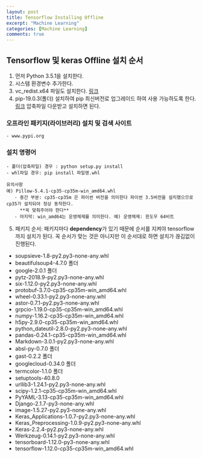 ```yaml
---
layout: post
title: Tensorflow Installing Offline
excerpt: "Machine Learning"
categories: [Machine Learning]
comments: true
---
```


## Tensorflow 및 keras Offline 설치 순서

1. 먼저 Python 3.5.1을 설치한다.
2. 시스템 환경변수 추가한다. 
3. vc_redist.x64 파일도 설치한다. [링크]([https://www.microsoft.com/ko-kr/download/details.aspx?id=48145)
4. pip-19.0.3(폴더) 설치하여 pip 최신버전로 업그레이드 하여 사용 가능하도록 한다. [링크](https://pypi.org/project/pip/#files)  압축파일 다운받고 설치하면 된다.

### 오프라인 패키지(라이브러리) 설치 및 검색 사이트 

	- www.pypi.org 

### 설치 명령어 

	- 폴더(압축파일) 경우 : python setup.py install
	- whl파일 경우: pip install 파일명.whl
	
	유의사항
	예) Pillow-5.4.1-cp35-cp35m-win_amd64.whl
	   - 중간 부분: cp35-cp35m 은 파이썬 버전을 의미한다 파이썬 3.5버전을 설치했으므로 cp35가 설치되야 정상 동작한다.
	     **꼭 맞춰주어야 한다**
	   - 마지막: win_amd64는 운영체제를 의미한다. 예) 운영체제: 윈도우 64비트

5. 패키지 순서: 패키지마다 **dependency**가 있기 때문에 순서를 지켜야 tensorflow까지 설치가 된다. 
   꼭 순서가 맞는 것은 아니지만 이 순서대로 하면 설치가 끊김없이 진행된다.

 - soupsieve-1.8-py2.py3-none-any.whl 
 - beautifulsoup4-4.7.0 폴더
 - google-2.0.1 폴더
 - pytz-2018.9-py2.py3-none-any.whl
 - six-1.12.0-py2.py3-none-any.whl  
 - protobuf-3.7.0-cp35-cp35m-win_amd64.whl
 - wheel-0.33.1-py2.py3-none-any.whl
 - astor-0.7.1-py2.py3-none-any.whl
 - grpcio-1.19.0-cp35-cp35m-win_amd64.whl
 - numpy-1.16.2-cp35-cp35m-win_amd64.whl
 - h5py-2.9.0-cp35-cp35m-win_amd64.whl
 - python_dateutil-2.8.0-py2.py3-none-any.whl
 - pandas-0.24.1-cp35-cp35m-win_amd64.whl
 - Markdown-3.0.1-py2.py3-none-any.whl
 - absl-py-0.7.0 폴더
 - gast-0.2.2 폴더
 - googlecloud-0.34.0 폴더
 - termcolor-1.1.0 폴더
 - setuptools-40.8.0
 - urllib3-1.24.1-py2.py3-none-any.whl
 - scipy-1.2.1-cp35-cp35m-win_amd64.whl
 - PyYAML-3.13-cp35-cp35m-win_amd64.whl
 - Django-2.1.7-py3-none-any.whl
 - image-1.5.27-py2.py3-none-any.whl
 - Keras_Applications-1.0.7-py2.py3-none-any.whl 
 - Keras_Preprocessing-1.0.9-py2.py3-none-any.whl
 - Keras-2.2.4-py2.py3-none-any.whl
 - Werkzeug-0.14.1-py2.py3-none-any.whl
 - tensorboard-1.12.0-py3-none-any.whl
 - tensorflow-1.12.0-cp35-cp35m-win_amd64.whl